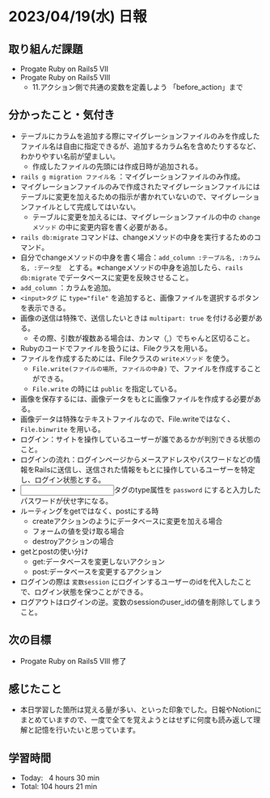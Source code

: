 # 2023/04/19(水) 日報
## 取り組んだ課題
- Progate Ruby on Rails5 Ⅶ
- Progate Ruby on Rails5 Ⅷ
  - 11.アクション側で共通の変数を定義しよう 「before_action」まで

## 分かったこと・気付き
- テーブルにカラムを追加する際にマイグレーションファイルのみを作成したファイル名は自由に指定できるが、追加するカラム名を含めたりするなど、わかりやすい名前が望ましい。
  - 作成したファイルの先頭には作成日時が追加される。
- `rails g migration ファイル名` ：マイグレーションファイルのみ作成。
- マイグレーションファイルのみで作成されたマイグレーションファイルにはテーブルに変更を加えるための指示が書かれていないので、マイグレーションファイルとして完成してはいない。
  - テーブルに変更を加えるには、マイグレーションファイルの中の `changeメソッド` の中に変更内容を書く必要がある。
- `rails db:migrate` コマンドは、changeメソッドの中身を実行するためのコマンド。
- 自分でchangeメソッドの中身を書く場合：`add_column :テーブル名, :カラム名, :データ型`　とする。※changeメソッドの中身を追加したら、`rails db:migrate` でデータベースに変更を反映させること。
- `add_column` ：カラムを追加。
- `<input>タグ` に `type="file"` を追加すると、画像ファイルを選択するボタンを表示できる。
- 画像の送信は特殊で、送信したいときは `multipart: true` を付ける必要がある。
  - その際、引数が複数ある場合は、カンマ（,）でちゃんと区切ること。
- Rubyのコードでファイルを扱うには、Fileクラスを用いる。
- ファイルを作成するためには、Fileクラスの `writeメソッド` を使う。
  - `File.write(ファイルの場所, ファイルの中身)` で、ファイルを作成することができる。
  - `File.write` の時には `public` を指定している。
- 画像を保存するには、画像データをもとに画像ファイルを作成する必要がある。
- 画像データは特殊なテキストファイルなので、File.writeではなく、`File.binwrite` を用いる。
- ログイン：サイトを操作しているユーザーが誰であるかが判別できる状態のこと。
- ログインの流れ：ログインページからメースアドレスやパスワードなどの情報をRailsに送信し、送信された情報をもとに操作しているユーザーを特定し、ログイン状態とする。
- <input>タグのtype属性を `password` にすると入力したパスワードが伏せ字になる。
- ルーティングをgetではなく、postにする時
  - createアクションのようにデータベースに変更を加える場合
  - フォームの値を受け取る場合
  - destroyアクションの場合
- getとpostの使い分け
  - get:データベースを変更しないアクション
  - post:データベースを変更するアクション
- ログインの際は `変数session` にログインするユーザーのidを代入したことで、ログイン状態を保つことができる。
- ログアウトはログインの逆。変数のsessionのuser_idの値を削除してしまうこと。

## 次の目標
- Progate Ruby on Rails5 Ⅷ 修了

## 感じたこと
- 本日学習した箇所は覚える量が多い、といった印象でした。日報やNotionにまとめていますので、一度で全てを覚えようとはせずに何度も読み返して理解と記憶を行いたいと思っています。

## 学習時間
- Today:&nbsp;&nbsp;&nbsp;4 hours 30 min
- Total: 104 hours 21 min
